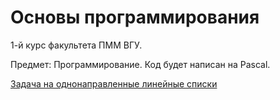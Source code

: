 # Основы программирования

1-й курс факультета ПММ ВГУ.

Предмет: Программирование.
Код будет написан на Pascal.

[Задача на однонаправленные линейные списки](https://github.com/amm-vsu-2015/1y2s_basic/tree/master/task1)
